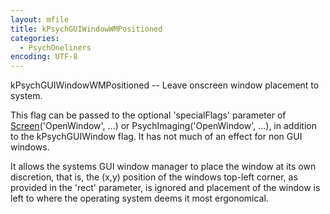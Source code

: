 ```yaml
---
layout: mfile
title: kPsychGUIWindowWMPositioned
categories:
  - PsychOneliners
encoding: UTF-8
---
```


kPsychGUIWindowWMPositioned -- Leave onscreen window placement to system.

This flag can be passed to the optional 'specialFlags' parameter of
[Screen](/docs/Screen)('OpenWindow', ...) or PsychImaging('OpenWindow', ...),
in addition to the kPsychGUIWindow flag. It has not much of an effect for
non GUI windows.

It allows the systems GUI window manager to place the window at its own
discretion, that is, the (x,y) position of the windows top-left corner,
as provided in the 'rect' parameter, is ignored and placement of the
window is left to where the operating system deems it most ergonomical.
